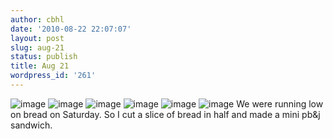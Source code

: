 ```yaml
---
author: cbhl
date: '2010-08-22 22:07:07'
layout: post
slug: aug-21
status: publish
title: Aug 21
wordpress_id: '261'
---
```


![image](http://blog.azuresky.ca/blog/wp-content/uploads/2010/08/wpid-IMG_20100821_180632.jpg)
![image](http://blog.azuresky.ca/blog/wp-content/uploads/2010/08/wpid-IMG_20100821_180713.jpg)
![image](http://blog.azuresky.ca/blog/wp-content/uploads/2010/08/wpid-IMG_20100821_180724.jpg)
![image](http://blog.azuresky.ca/blog/wp-content/uploads/2010/08/wpid-IMG_20100821_180740.jpg)
![image](http://blog.azuresky.ca/blog/wp-content/uploads/2010/08/wpid-IMG_20100821_180801.jpg)
![image](http://blog.azuresky.ca/blog/wp-content/uploads/2010/08/wpid-IMG_20100821_180832.jpg)
We were running low on bread on Saturday. So I cut a slice of bread in
half and made a mini pb&j sandwich.
